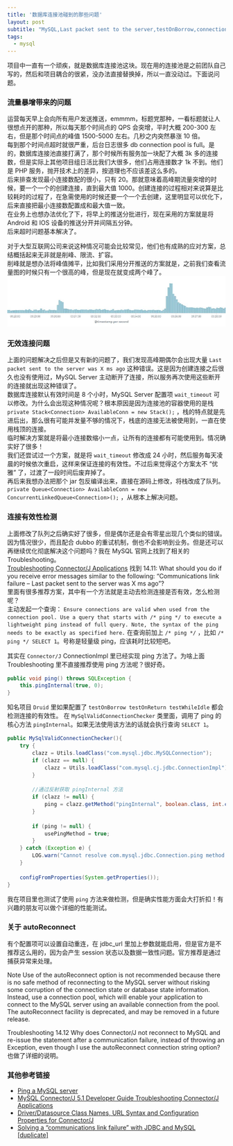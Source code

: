 ```yaml
---
title: '数据库连接池碰到的那些问题'
layout: post
subtitle: "MySQL,Last packet sent to the server,testOnBorrow,connection pool"
tags:
  - mysql
---
```


项目中一直有一个顽疾，就是数据库连接池这块。现在用的连接池是之前团队自己写的，然后和项目耦合的很紧，没办法直接替换掉，所以一直没动过。下面说问题。


### 流量暴增带来的问题
运营每天早上会向所有用户发送推送，emmmm，标题党那种，一看标题就让人很想点开的那种，所以每天那个时间点的 QPS 会突增，平时大概 200-300 左右，但是那个时间点的峰值 1500-5000 左右。几秒之内突然暴涨 10 倍。  
每到那个时间点超时就很严重，后台日志很多 db connection pool is full。是的，数据库连接池直接打满了，那个时候所有服务加一块配了大概 3k 多的连接数，但是实际上其他项目组日活比我们大很多，他们占用连接数才 1k 不到。他们是 PHP 服务，抛开技术上的差异，按道理也不应该差这么多的。  
后来排查发现最小连接数配的很小，只有 20。那就意味着高峰期流量突增的时候，要一个一个的创建连接，直到最大值 1000。创建连接的过程相对来说算是比较耗时的过程了，在急需使用的时候还要一个一个去创建，这里明显可以优化下，后来直接把最小连接数配置成和最大值一致。  
在业务上也想办法优化了下，将早上的推送分批进行，现在采用的方案就是将 Android 和 IOS 设备的推送分开并间隔五分钟。  
后来超时问题基本解决了。

对于大型互联网公司来说这种情况可能会比较常见，他们也有成熟的应对方案，总结概括起来无非就是削峰、限流、扩容。  
削峰就是想办法将峰值摊平，比如我们采用分开推送的方案就是，之前我们查看流量图的时候只有一个很高的峰，但是现在就变成两个峰了。
![](/media/images/20180305182931.jpg)


### 无效连接问题
上面的问题解决之后但是又有新的问题了，我们发现高峰期偶尔会出现大量 `Last packet sent to the server was X ms ago` 这种错误。这是因为创建连接之后很久也没有使用过，MySQL Server 主动断开了连接，所以服务再次使用这些断开的连接就出现这种错误了。  
数据库连接默认有效时间是 8 个小时，MySQL Server 配置项 `wait_timeout` 可以修改。为什么会出现这种情况呢？根本原因是因为连接池的容器使用的是栈 `private Stack<Connection> AvailableConn = new Stack();` ，栈的特点就是先进后出，那么很有可能并发量不够的情况下，栈底的连接无法被使用到，一直在使用栈顶的连接。    
临时解决方案就是将最小连接数缩小一点，让所有的连接都有可能使用到。情况确实好了很多！  
我们还尝试过一个方案，就是将 `wait_timeout` 修改成 24 小时，然后服务每天凌晨的时候依次重启，这样来保证连接的有效性。不过后来觉得这个方案太不 “优雅” 了，过渡了一段时间后废弃掉了。  
再后来我想办法把那个 jar 包反编译出来，直接在源码上修改，将栈改成了队列。`private Queue<Connection> AvailableConn = new ConcurrentLinkedQueue<Connection>();` ，从根本上解决问题。

### 连接有效性检测
上面修改了队列之后确实好了很多，但是偶尔还是会有零星出现几个类似的错误。因为情况很少，而且配合 dubbo 的重试机制，倒也不会影响到业务。但是还可以再继续优化彻底解决这个问题吗？我在 MySQL 官网上找到了相关的 Troubleshooting。  
[Troubleshooting Connector/J Applications](https://dev.mysql.com/doc/connector-j/5.1/en/connector-j-usagenotes-troubleshooting.html) 找到 14.11: What should you do if you receive error messages similar to the following: “Communications link failure – Last packet sent to the server was X ms ago”?  
里面有很多推荐方案，其中有一个方法就是主动去检测连接是否有效，怎么检测呢？  
主动发起一个查询： `Ensure connections are valid when used from the connection pool. Use a query that starts with /* ping */ to execute a lightweight ping instead of full query. Note, the syntax of the ping needs to be exactly as specified here.` 在查询前加上  `/* ping */` ，比如   `/* ping */ SELECT 1`。号称是轻量级 ping，应该耗时比较短吧。  

其实在 `Connector/J` ConnectionImpl 里已经实现 ping 方法了。为啥上面 Troubleshooting 里不直接推荐使用 ping 方法呢？很好奇。

```java
public void ping() throws SQLException {
    this.pingInternal(true, 0);
}
```

知名项目 `Druid` 里如果配置了 `testOnBorrow testOnReturn testWhileIdle` 都会检测连接的有效性。 在 `MySqlValidConnectionChecker` 类里面，调用了 ping 的核心方法 `pingInternal`。如果无法使用该方法的话就会执行查询 `SELECT 1`。

```java
public MySqlValidConnectionChecker(){
    try {
        clazz = Utils.loadClass("com.mysql.jdbc.MySQLConnection");
        if (clazz == null) {
            clazz = Utils.loadClass("com.mysql.cj.jdbc.ConnectionImpl");
        }

        //通过反射获取 pingInternal 方法
        if (clazz != null) {
            ping = clazz.getMethod("pingInternal", boolean.class, int.class);
        }

        if (ping != null) {
            usePingMethod = true;
        }
    } catch (Exception e) {
        LOG.warn("Cannot resolve com.mysql.jdbc.Connection.ping method.  Will use 'SELECT 1' instead.", e);
    }

    configFromProperties(System.getProperties());
}
```

我在项目里也测试了使用 `ping` 方法来做检测，但是确实性能方面会大打折扣！有兴趣的朋友可以做个详细的性能测试。

### 关于 autoReconnect
有个配置项可以设置自动重连，在 jdbc_url 里加上参数就能启用，但是官方是不推荐这么用的，因为会产生 session 状态以及数据一致性问题。官方推荐是通过捕获异常来处理。

Note
Use of the autoReconnect option is not recommended because there is no safe method of reconnecting to the MySQL server without risking some corruption of the connection state or database state information. Instead, use a connection pool, which will enable your application to connect to the MySQL server using an available connection from the pool. The autoReconnect facility is deprecated, and may be removed in a future release.

Troubleshooting 14.12 Why does Connector/J not reconnect to MySQL and re-issue the statement after a communication failure, instead of throwing an Exception, even though I use the autoReconnect connection string option? 也做了详细的说明。

### 其他参考链接
- [Ping a MySQL server](https://stackoverflow.com/questions/4569956/ping-a-mysql-server)
- [MySQL Connector/J 5.1 Developer Guide Troubleshooting Connector/J Applications](https://dev.mysql.com/doc/connector-j/5.1/en/connector-j-usagenotes-troubleshooting.html)
- [Driver/Datasource Class Names, URL Syntax and Configuration Properties for Connector/J](https://dev.mysql.com/doc/connector-j/5.1/en/connector-j-reference-configuration-properties.html)
- [Solving a “communications link failure” with JDBC and MySQL [duplicate]
](https://stackoverflow.com/questions/6865538/solving-a-communications-link-failure-with-jdbc-and-mysql)
